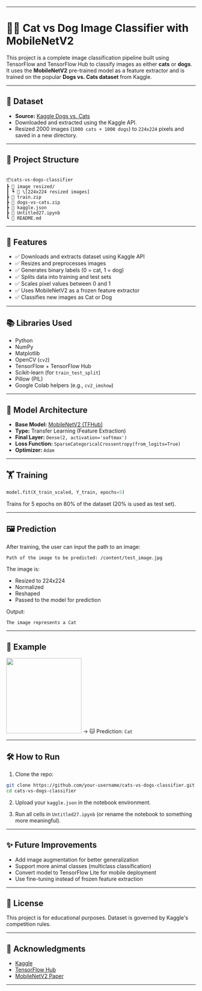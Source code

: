 
---


# 🐶🐱 Cat vs Dog Image Classifier with MobileNetV2

This project is a complete image classification pipeline built using TensorFlow and TensorFlow Hub to classify images as either **cats** or **dogs**. It uses the **MobileNetV2** pre-trained model as a feature extractor and is trained on the popular **Dogs vs. Cats dataset** from Kaggle.

---

## 📁 Dataset

- **Source:** [Kaggle Dogs vs. Cats](https://www.kaggle.com/competitions/dogs-vs-cats)
- Downloaded and extracted using the Kaggle API.
- Resized 2000 images (`1000 cats + 1000 dogs`) to `224x224` pixels and saved in a new directory.

---

## 🔧 Project Structure

```

📦cats-vs-dogs-classifier
┣ 📁 image resized/
┃ ┗ 📄 \[224x224 resized images]
┣ 📄 train.zip
┣ 📄 dogs-vs-cats.zip
┣ 📄 kaggle.json
┣ 📄 Untitled27.ipynb
┗ 📄 README.md

````

---

## 📌 Features

- ✅ Downloads and extracts dataset using Kaggle API
- ✅ Resizes and preprocesses images
- ✅ Generates binary labels (0 = cat, 1 = dog)
- ✅ Splits data into training and test sets
- ✅ Scales pixel values between 0 and 1
- ✅ Uses MobileNetV2 as a frozen feature extractor
- ✅ Classifies new images as Cat or Dog

---

## 📚 Libraries Used

- Python
- NumPy
- Matplotlib
- OpenCV (`cv2`)
- TensorFlow + TensorFlow Hub
- Scikit-learn (for `train_test_split`)
- Pillow (PIL)
- Google Colab helpers (e.g., `cv2_imshow`)

---

## 🧠 Model Architecture

- **Base Model:** [MobileNetV2 (TFHub)](https://tfhub.dev/google/imagenet/mobilenet_v2_140_224/feature_vector/5)
- **Type:** Transfer Learning (Feature Extraction)
- **Final Layer:** `Dense(2, activation='softmax')`
- **Loss Function:** `SparseCategoricalCrossentropy(from_logits=True)`
- **Optimizer:** `Adam`

---

## 🏋️ Training

```python
model.fit(X_train_scaled, Y_train, epochs=5)
````

Trains for 5 epochs on 80% of the dataset (20% is used as test set).

---

## 🖼️ Prediction

After training, the user can input the path to an image:

```bash
Path of the image to be predicted: /content/test_image.jpg
```

The image is:

* Resized to 224x224
* Normalized
* Reshaped
* Passed to the model for prediction

Output:

```
The image represents a Cat
```

---

## 🧪 Example

<img src="https://upload.wikimedia.org/wikipedia/commons/3/3a/Cat03.jpg" width="200"/> → 🐱
Prediction: `Cat`

---

## 🛠 How to Run

1. Clone the repo:

```bash
git clone https://github.com/your-username/cats-vs-dogs-classifier.git
cd cats-vs-dogs-classifier
```

2. Upload your `kaggle.json` in the notebook environment.

3. Run all cells in `Untitled27.ipynb` (or rename the notebook to something more meaningful).

---

## ✨ Future Improvements

* Add image augmentation for better generalization
* Support more animal classes (multiclass classification)
* Convert model to TensorFlow Lite for mobile deployment
* Use fine-tuning instead of frozen feature extraction

---

## 📜 License

This project is for educational purposes. Dataset is governed by Kaggle's competition rules.

---

## 🙌 Acknowledgments

* [Kaggle](https://www.kaggle.com/)
* [TensorFlow Hub](https://tfhub.dev/)
* [MobileNetV2 Paper](https://arxiv.org/abs/1801.04381)

---




